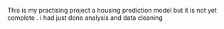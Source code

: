  This is my practising project  a housing prediction model but it is not yet complete . i had just done analysis and data cleaning